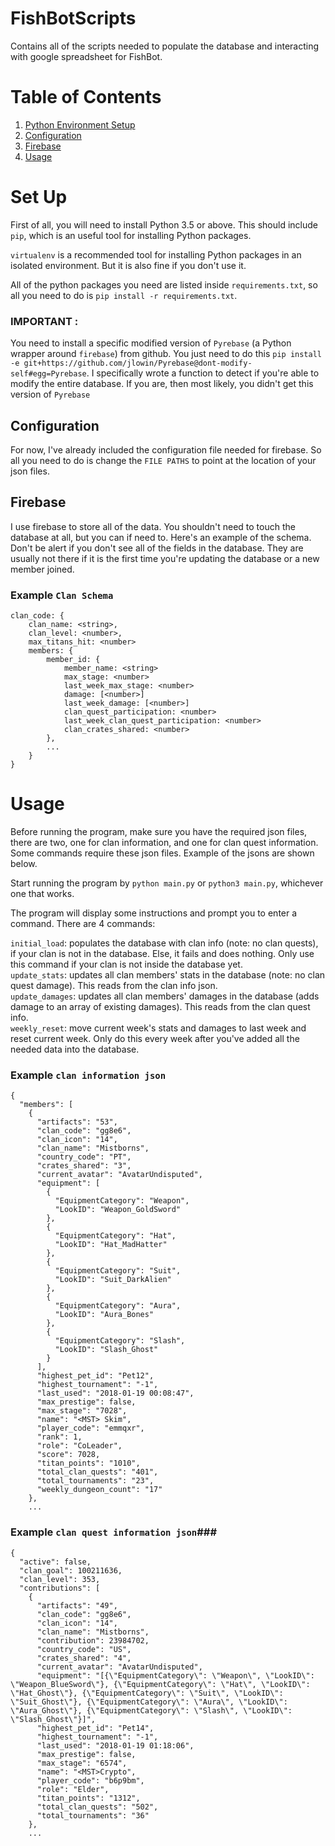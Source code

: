 # FishBotScripts
Contains all of the scripts needed to populate the database and interacting with google spreadsheet for FishBot.

# Table of Contents
1. [Python Environment Setup](#setup)
2. [Configuration](#config)
3. [Firebase](#firebase)
4. [Usage](#usage)

# Set Up <a name="setup"></a> #
First of all, you will need to install Python 3.5 or above. This should include `pip`, which is an useful tool for installing Python packages.

`virtualenv` is a recommended tool for installing Python packages in an isolated environment. But it is also fine if you don't use it.

All of the python packages you need are listed inside `requirements.txt`, so all you need to do is `pip install -r requirements.txt`.
### IMPORTANT : 
You need to install a specific modified version of `Pyrebase` (a Python wrapper around `firebase`) from github. You just need to do this `pip install -e git+https://github.com/jlowin/Pyrebase@dont-modify-self#egg=Pyrebase`. I specifically wrote a function to detect if you're able to modify the entire database. If you are, then most likely, you didn't get this version of `Pyrebase`

## Configuration <a name="config"></a> ##
For now, I've already included the configuration file needed for firebase. So all you need to do is change the `FILE PATHS` to point at the location of your json files.

## Firebase <a name="firebase"></a> ##
I use firebase to store all of the data. You shouldn't need to touch the database at all, but you can if need to.
Here's an example of the schema. Don't be alert if you don't see all of the fields in the database. They are usually not there if it is the first time you're updating the database or a new member joined.

### Example `Clan Schema` ###
```
clan_code: {
	clan_name: <string>,
	clan_level: <number>,
	max_titans_hit: <number>
	members: {
		member_id: {
			member_name: <string>
			max_stage: <number>
			last_week_max_stage: <number>
			damage: [<number>]
			last_week_damage: [<number>]
			clan_quest_participation: <number>
			last_week_clan_quest_participation: <number>
			clan_crates_shared: <number>
		},
		...
	}
}
```
# Usage <a name="usage"></a> #
Before running the program, make sure you have the required json files, there are two, one for clan information, and one for clan quest information. Some commands require these json files. Example of the jsons are shown below.

Start running the program by `python main.py` or `python3 main.py`, whichever one that works.

The program will display some instructions and prompt you to enter a command. There are 4 commands:

`initial_load`: populates the database with clan info (note: no clan quests), if your clan is not in the database. Else, it fails and does nothing. Only use this command if your clan is not inside the database yet.<br>
`update_stats`: updates all clan members' stats in the database (note: no clan quest damage). This reads from the clan info json.<br>
`update_damages`: updates all clan members' damages in the database (adds damage to an array of existing damages). This reads from the clan quest info.<br>
`weekly_reset`: move current week's stats and damages to last week and reset current week. Only do this every week after you've added all the needed data into the database.<br>

### Example `clan information json` ###
```
{
  "members": [
    {
      "artifacts": "53", 
      "clan_code": "gg8e6", 
      "clan_icon": "14", 
      "clan_name": "Mistborns", 
      "country_code": "PT", 
      "crates_shared": "3", 
      "current_avatar": "AvatarUndisputed", 
      "equipment": [
        {
          "EquipmentCategory": "Weapon", 
          "LookID": "Weapon_GoldSword"
        }, 
        {
          "EquipmentCategory": "Hat", 
          "LookID": "Hat_MadHatter"
        }, 
        {
          "EquipmentCategory": "Suit", 
          "LookID": "Suit_DarkAlien"
        }, 
        {
          "EquipmentCategory": "Aura", 
          "LookID": "Aura_Bones"
        }, 
        {
          "EquipmentCategory": "Slash", 
          "LookID": "Slash_Ghost"
        }
      ], 
      "highest_pet_id": "Pet12", 
      "highest_tournament": "-1", 
      "last_used": "2018-01-19 00:08:47", 
      "max_prestige": false, 
      "max_stage": "7028", 
      "name": "<MST> Skim", 
      "player_code": "emmqxr", 
      "rank": 1, 
      "role": "CoLeader", 
      "score": 7028, 
      "titan_points": "1010", 
      "total_clan_quests": "401", 
      "total_tournaments": "23", 
      "weekly_dungeon_count": "17"
    }, 
    ...
```
### Example `clan quest information json`###
```
{
  "active": false, 
  "clan_goal": 100211636, 
  "clan_level": 353, 
  "contributions": [
    {
      "artifacts": "49", 
      "clan_code": "gg8e6", 
      "clan_icon": "14", 
      "clan_name": "Mistborns", 
      "contribution": 23984702, 
      "country_code": "US", 
      "crates_shared": "4", 
      "current_avatar": "AvatarUndisputed", 
      "equipment": "[{\"EquipmentCategory\": \"Weapon\", \"LookID\": \"Weapon_BlueSword\"}, {\"EquipmentCategory\": \"Hat\", \"LookID\": \"Hat_Ghost\"}, {\"EquipmentCategory\": \"Suit\", \"LookID\": \"Suit_Ghost\"}, {\"EquipmentCategory\": \"Aura\", \"LookID\": \"Aura_Ghost\"}, {\"EquipmentCategory\": \"Slash\", \"LookID\": \"Slash_Ghost\"}]", 
      "highest_pet_id": "Pet14", 
      "highest_tournament": "-1", 
      "last_used": "2018-01-19 01:18:06", 
      "max_prestige": false, 
      "max_stage": "6574", 
      "name": "<MST>Crypto", 
      "player_code": "b6p9bm", 
      "role": "Elder", 
      "titan_points": "1312", 
      "total_clan_quests": "502", 
      "total_tournaments": "36"
    }, 
    ...
```

